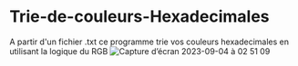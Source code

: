 # Trie-de-couleurs-Hexadecimales
A partir d'un fichier .txt ce programme trie vos couleurs hexadecimales en utilisant la logique du RGB
![Capture d’écran 2023-09-04 à 02 51 09](https://github.com/BreakingTechFr/Trie-de-couleurs-Hexadecimales/assets/128238555/4d08b52c-0b5c-4c88-bf75-f8eb0269d9c3)
